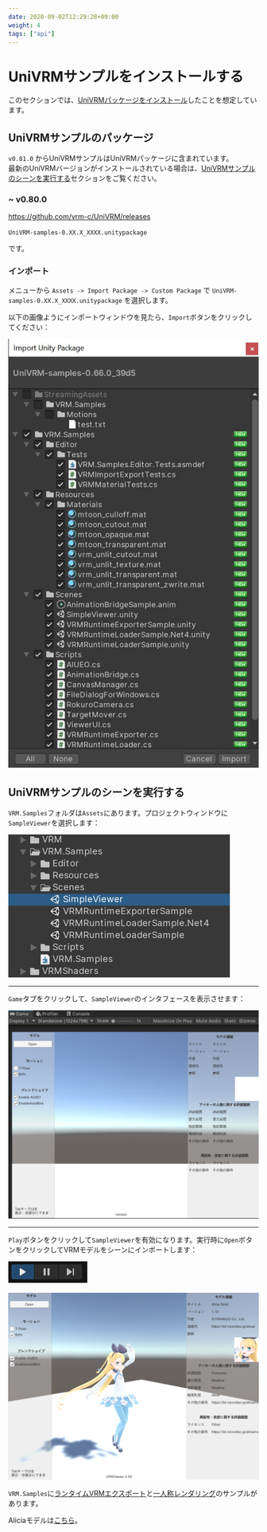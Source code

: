 ```yaml
---
date: 2020-09-02T12:29:28+09:00
weight: 4
tags: ["api"]
---
```


# UniVRMサンプルをインストールする

このセクションでは、[UniVRMパッケージをインストール](/univrm/install/univrm_install)したことを想定しています。

## UniVRMサンプルのパッケージ

`v0.81.0` からUniVRMサンプルはUniVRMパッケージに含まれています。  
最新のUniVRMバージョンがインストールされている場合は、[UniVRMサンプルのシーンを実行する](#univrmサンプルのシーンを実行する)セクションをご覧ください。

### ~ v0.80.0

https://github.com/vrm-c/UniVRM/releases

`UniVRM-samples-0.XX.X_XXXX.unitypackage`

です。

### インポート

メニューから `Assets -> Import Package -> Custom Package` で `UniVRM-samples-0.XX.X_XXXX.unitypackage` を選択します。

以下の画像ようにインポートウィンドウを見たら、`Import`ボタンをクリックしてください：

![sample_package_import](/_static/images/vrm/sample_package_import.jpg)

## UniVRMサンプルのシーンを実行する

`VRM.Samples`フォルダは`Assets`にあります。プロジェクトウィンドウに`SampleViewer`を選択します：

![sample_scene](/_static/images/vrm/sample_scene.jpg)
<hr>

`Game`タブをクリックして、`SampleViewer`のインタフェースを表示させます：

![sample_viewer](/_static/images/vrm/sample_viewer.jpg)
<hr>

`Play`ボタンをクリックして`SampleViewer`を有効になります。実行時に`Open`ボタンをクリックしてVRMモデルをシーンにインポートします：

![play_mode](/_static/images/vrm/play_mode.jpg)
<br>
<br>
![sample_viewer_activate](/_static/images/vrm/sample_viewer_activate.jpg)

`VRM.Samples`に[ランタイムVRMエクスポート](https://github.com/vrm-c/UniVRM/tree/master/Assets/VRM/Samples/RuntimeExporterSample)と[一人称レンダリング](https://github.com/vrm-c/UniVRM/tree/master/Assets/VRM/Samples/FirstPersonSample)のサンプルがあります。

Aliciaモデルは[こちら](https://github.com/vrm-c/UniVRM/blob/master/Tests/Models/Alicia_vrm-0.51/AliciaSolid_vrm-0.51.vrm)。
